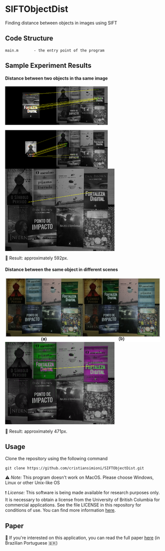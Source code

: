 # SIFTObjectDist

Finding distance between objects in images using SIFT

## Code Structure

	main.m       - the entry point of the program
	
## Sample Experiment Results

#### Distance between two objects in tha same image

<img src="experiment/features.png" width='333' height='266' align="middle"><img src="experiment/books_distance.png" width='355' height='266' align="middle">  

:straight_ruler: Result: approximately 592px.

#### Distance between the same object in different scenes

<img src="experiment/scene.png" width='505' height='207' align="middle"><img src="experiment/book_distance_scene.png" width='355' height='266' align="middle">  

:straight_ruler: Result: approximately 471px.

## Usage
Clone the repository using the following command

<pre><code>git clone https://github.com/cristiansimioni/SIFTObjectDist.git</pre></code>

:warning:  *Note:* This program doesn't work on MacOS. Please choose Windows, Linux or other Unix-like OS

:exclamation: *License:* This software is being made available for research purposes only. It is necessary to obtain a license from the University of British Columbia for commercial applications. See the file LICENSE in this repository for conditions of use. You can find more information [here](http://www.cs.ubc.ca/~lowe/keypoints/).

## Paper 

:page_with_curl: If you're interested on this application, you can read the full paper [here](paper/paper.pdf) (in Brazilian Portuguese :brazil:)
